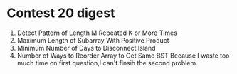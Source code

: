 # Contest 20 digest
1. Detect Pattern of Length M Repeated K or More Times
2. Maximum Length of Subarray With Positive Product
3. Minimum Number of Days to Disconnect Island
4. Number of Ways to Reorder Array to Get Same BST
Because I waste too much time on first question,I can't finsih the second problem.


